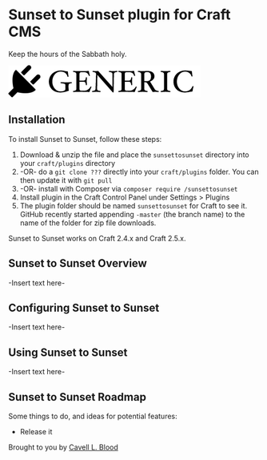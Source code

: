 # Sunset to Sunset plugin for Craft CMS

Keep the hours of the Sabbath holy.

![Screenshot](resources/screenshots/plugin_logo.png)

## Installation

To install Sunset to Sunset, follow these steps:

1. Download & unzip the file and place the `sunsettosunset` directory into your `craft/plugins` directory
2.  -OR- do a `git clone ???` directly into your `craft/plugins` folder.  You can then update it with `git pull`
3.  -OR- install with Composer via `composer require /sunsettosunset`
4. Install plugin in the Craft Control Panel under Settings > Plugins
5. The plugin folder should be named `sunsettosunset` for Craft to see it.  GitHub recently started appending `-master` (the branch name) to the name of the folder for zip file downloads.

Sunset to Sunset works on Craft 2.4.x and Craft 2.5.x.

## Sunset to Sunset Overview

-Insert text here-

## Configuring Sunset to Sunset

-Insert text here-

## Using Sunset to Sunset

-Insert text here-

## Sunset to Sunset Roadmap

Some things to do, and ideas for potential features:

* Release it

Brought to you by [Cavell L. Blood](https://cavellblood.com)
